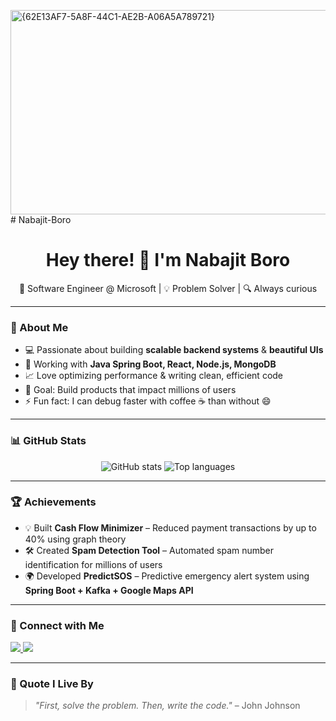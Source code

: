 <img width="884" height="327" alt="{62E13AF7-5A8F-44C1-AE2B-A06A5A789721}" src="https://github.com/user-attachments/assets/3b8a3f6f-76a6-4696-b129-9ac7881b2da0" /># Nabajit-Boro

<h1 align="center">Hey there! 👋 I'm Nabajit Boro</h1>

<p align="center">
  🚀 Software Engineer @ Microsoft | 💡 Problem Solver | 🔍 Always curious  
</p>

---

### 🌟 About Me  
- 💻 Passionate about building **scalable backend systems** & **beautiful UIs**  
- 🔭 Working with **Java Spring Boot, React, Node.js, MongoDB**  
- 📈 Love optimizing performance & writing clean, efficient code  
- 🎯 Goal: Build products that impact millions of users  
- ⚡ Fun fact: I can debug faster with coffee ☕ than without 😄  

---

### 📊 GitHub Stats
<p align="center">
  <img src="https://github-readme-stats.vercel.app/api?username=NabajitBoro&show_icons=true&theme=tokyonight" alt="GitHub stats" />
  <img src="https://github-readme-stats.vercel.app/api/top-langs/?username=NabajitBoro&layout=compact&theme=tokyonight" alt="Top languages" />
</p>

---

### 🏆 Achievements
- 💡 Built **Cash Flow Minimizer** – Reduced payment transactions by up to 40% using graph theory  
- 🛠 Created **Spam Detection Tool** – Automated spam number identification for millions of users  
- 🌍 Developed **PredictSOS** – Predictive emergency alert system using **Spring Boot + Kafka + Google Maps API**  

---

### 🔗 Connect with Me
<p align="left">
  <a href="https://www.linkedin.com/in/nabajitboro" target="_blank">
    <img src="https://img.shields.io/badge/LinkedIn-0077B5?logo=linkedin&logoColor=white" />
  </a>
  <a href="mailto:nabajitboro796@gmail.com">
    <img src="https://img.shields.io/badge/Email-D14836?logo=gmail&logoColor=white" />
  </a>
</p>

---

### 🎯 Quote I Live By
> *"First, solve the problem. Then, write the code."* – John Johnson

